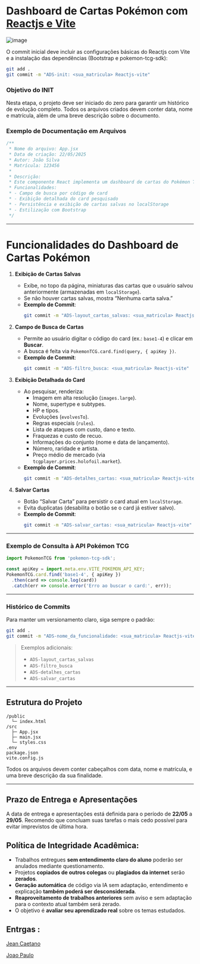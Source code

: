 
# Dashboard de Cartas Pokémon com [Reactjs e Vite](https://pt.vitejs.dev/guide/)

![image](https://github.com/user-attachments/assets/4bf0189c-cc7e-4e45-94ce-9b0929edfc1b)


O commit inicial deve incluir as configurações básicas do Reactjs com Vite e a instalação das dependências (Bootstrap e pokemon-tcg-sdk):

```bash
git add .
git commit -m "ADS-init: <sua_matricula> Reactjs-vite"
```

### Objetivo do INIT  
Nesta etapa, o projeto deve ser iniciado do zero para garantir um histórico de evolução completo. Todos os arquivos criados devem conter data, nome e matrícula, além de uma breve descrição sobre o documento.

### Exemplo de Documentação em Arquivos  
```js
/**
 * Nome do arquivo: App.jsx
 * Data de criação: 22/05/2025
 * Autor: João Silva
 * Matrícula: 123456
 *
 * Descrição:
 * Este componente React implementa um dashboard de cartas do Pokémon TCG.
 * Funcionalidades:
 * - Campo de busca por código de card
 * - Exibição detalhada do card pesquisado
 * - Persistência e exibição de cartas salvas no localStorage
 * - Estilização com Bootstrap
 */
```

---

# Funcionalidades do Dashboard de Cartas Pokémon

1. **Exibição de Cartas Salvas**  
   - Exibe, no topo da página, miniaturas das cartas que o usuário salvou anteriormente (armazenadas em `localStorage`).  
   - Se não houver cartas salvas, mostra “Nenhuma carta salva.”  
   - **Exemplo de Commit**:  
     ```bash
     git commit -m "ADS-layout_cartas_salvas: <sua_matricula> Reactjs-vite"
     ```

2. **Campo de Busca de Cartas**  
   - Permite ao usuário digitar o código do card (ex.: `base1-4`) e clicar em **Buscar**.  
   - A busca é feita via `PokemonTCG.card.find(query, { apiKey })`.  
   - **Exemplo de Commit**:  
     ```bash
     git commit -m "ADS-filtro_busca: <sua_matricula> Reactjs-vite"
     ```

3. **Exibição Detalhada do Card**  
   - Ao pesquisar, renderiza:  
     - Imagem em alta resolução (`images.large`).  
     - Nome, supertype e subtypes.  
     - HP e tipos.  
     - Evoluções (`evolvesTo`).  
     - Regras especiais (`rules`).  
     - Lista de ataques com custo, dano e texto.  
     - Fraquezas e custo de recuo.  
     - Informações do conjunto (nome e data de lançamento).  
     - Número, raridade e artista.  
     - Preço médio de mercado (via `tcgplayer.prices.holofoil.market`).  
   - **Exemplo de Commit**:  
     ```bash
     git commit -m "ADS-detalhes_cartas: <sua_matricula> Reactjs-vite"
     ```

4. **Salvar Cartas**  
   - Botão “Salvar Carta” para persistir o card atual em `localStorage`.  
   - Evita duplicatas (desabilita o botão se o card já estiver salvo).  
   - **Exemplo de Commit**:  
     ```bash
     git commit -m "ADS-salvar_cartas: <sua_matricula> Reactjs-vite"
     ```

---

### Exemplo de Consulta à API Pokémon TCG

```js
import PokemonTCG from 'pokemon-tcg-sdk';

const apiKey = import.meta.env.VITE_POKEMON_API_KEY;
PokemonTCG.card.find('base1-4', { apiKey })
  .then(card => console.log(card))
  .catch(err => console.error('Erro ao buscar o card:', err));
```

---

### Histórico de Commits

Para manter um versionamento claro, siga sempre o padrão:

```bash
git add .
git commit -m "ADS-nome_da_funcionalidade: <sua_matricula> Reactjs-vite"
```

> Exemplos adicionais:  
> - `ADS-layout_cartas_salvas`  
> - `ADS-filtro_busca`  
> - `ADS-detalhes_cartas`  
> - `ADS-salvar_cartas`

---

## Estrutura do Projeto

```text
/public
  └─ index.html
/src
  ├─ App.jsx
  ├─ main.jsx
  └─ styles.css
.env
package.json
vite.config.js
```

Todos os arquivos devem conter cabeçalhos com data, nome e matrícula, e uma breve descrição da sua finalidade.

---

## Prazo de Entrega e Apresentações

A data de entrega e apresentações está definida para o período de 
**22/05** a **29/05**. 
Recomendo que concluam suas tarefas o mais cedo possível para evitar imprevistos de última hora.

## **Política de Integridade Acadêmica:**

- Trabalhos entregues **sem entendimento claro do aluno** poderão ser anulados mediante questionamento.
- Projetos **copiados de outros colegas** ou **plagiados da internet** serão **zerados**.
- **Geração automática** de código via IA sem adaptação, entendimento e explicação **também poderá ser desconsiderada**.
- **Reaproveitamento de trabalhos anteriores** sem aviso e sem adaptação para o contexto atual também será zerado.
- O objetivo é **avaliar seu aprendizado real** sobre os temas estudados.


## Entrgas :

[Jean Caetano](https://github.com/pomptrash/consumo-api-yugioh-react)

[Joao Paulo](https://github.com/Jeancaetano12/Desafio-front-end)

